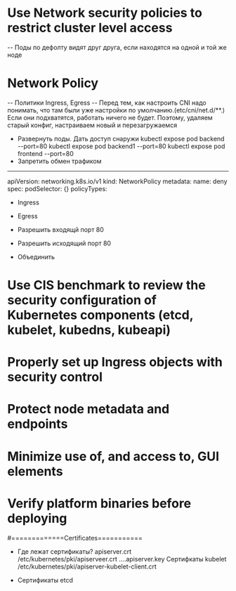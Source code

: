 # Use Network security policies to restrict cluster level access
-- Поды по дефолту видят друг друга, если находятся на одной и той же ноде
# Network Policy
-- Политики Ingress, Egress
-- Перед тем, как настроить CNI надо понимать, что там были уже настройки по умолчанию.(etc/cni/net.d/**.) Если они подхватятся, работать ничего не будет. Поэтому, удаляем старый конфиг, настраиваем новый и перезагружаемся
-  Развернуть поды. Дать доступ снаружи
   kubectl expose pod backend --port=80
   kubectl expose pod backend1 --port=80
   kubectl expose pod frontend --port=80
-  Запретить обмен трафиком
---
apiVersion: networking.k8s.io/v1
kind: NetworkPolicy
metadata:
  name: deny
spec:
  podSelector: {}
  policyTypes:
  - Ingress
  - Egress

- Разрешить входящй порт 80
- Разрешить исходящий порт 80
- Объединить

# Use CIS benchmark to review the security configuration of Kubernetes components (etcd, kubelet, kubedns, kubeapi)
# Properly set up Ingress objects with security control
# Protect node metadata and endpoints
# Minimize use of, and access to, GUI elements
# Verify platform binaries before deploying
#=============Certificates===========
- Где лежат сертификаты?
apiserver.crt /etc/kubernetes/pki/apiserveer.crt  ....apiserver.key
Сертифкаты kubelet
/etc/kubernetes/pki/apiserver-kubelet-client.crt

- Сертификаты etcd
